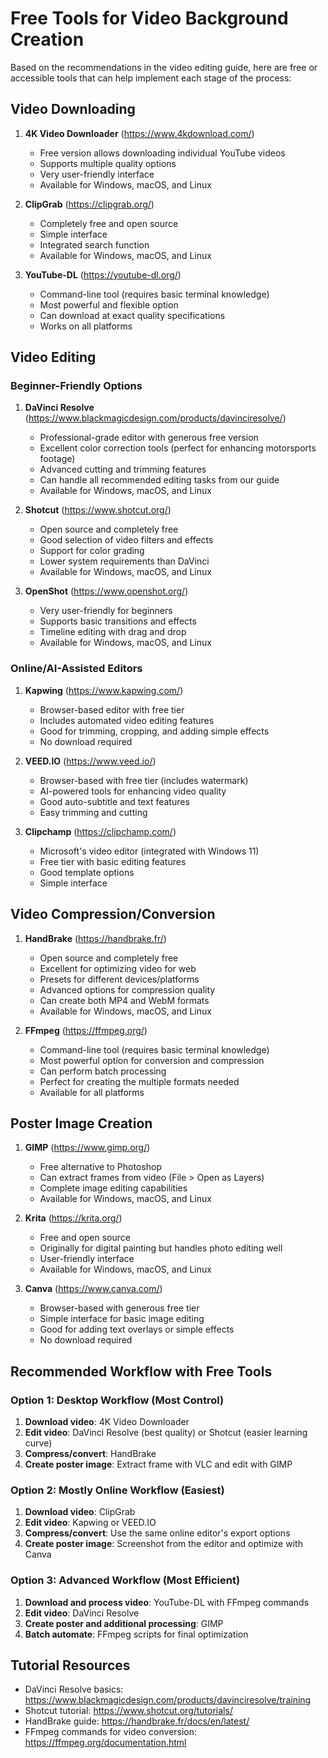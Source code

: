 # Free Tools for Video Background Creation

Based on the recommendations in the video editing guide, here are free or accessible tools that can help implement each stage of the process:

## Video Downloading

1. **4K Video Downloader** (https://www.4kdownload.com/)
   - Free version allows downloading individual YouTube videos
   - Supports multiple quality options
   - Very user-friendly interface
   - Available for Windows, macOS, and Linux

2. **ClipGrab** (https://clipgrab.org/)
   - Completely free and open source
   - Simple interface
   - Integrated search function
   - Available for Windows, macOS, and Linux

3. **YouTube-DL** (https://youtube-dl.org/)
   - Command-line tool (requires basic terminal knowledge)
   - Most powerful and flexible option
   - Can download at exact quality specifications
   - Works on all platforms

## Video Editing

### Beginner-Friendly Options

1. **DaVinci Resolve** (https://www.blackmagicdesign.com/products/davinciresolve/)
   - Professional-grade editor with generous free version
   - Excellent color correction tools (perfect for enhancing motorsports footage)
   - Advanced cutting and trimming features
   - Can handle all recommended editing tasks from our guide
   - Available for Windows, macOS, and Linux

2. **Shotcut** (https://www.shotcut.org/)
   - Open source and completely free
   - Good selection of video filters and effects
   - Support for color grading
   - Lower system requirements than DaVinci
   - Available for Windows, macOS, and Linux

3. **OpenShot** (https://www.openshot.org/)
   - Very user-friendly for beginners
   - Supports basic transitions and effects
   - Timeline editing with drag and drop
   - Available for Windows, macOS, and Linux

### Online/AI-Assisted Editors

1. **Kapwing** (https://www.kapwing.com/)
   - Browser-based editor with free tier
   - Includes automated video editing features
   - Good for trimming, cropping, and adding simple effects
   - No download required

2. **VEED.IO** (https://www.veed.io/)
   - Browser-based with free tier (includes watermark)
   - AI-powered tools for enhancing video quality
   - Good auto-subtitle and text features
   - Easy trimming and cutting

3. **Clipchamp** (https://clipchamp.com/)
   - Microsoft's video editor (integrated with Windows 11)
   - Free tier with basic editing features
   - Good template options
   - Simple interface

## Video Compression/Conversion

1. **HandBrake** (https://handbrake.fr/)
   - Open source and completely free
   - Excellent for optimizing video for web
   - Presets for different devices/platforms
   - Advanced options for compression quality
   - Can create both MP4 and WebM formats
   - Available for Windows, macOS, and Linux

2. **FFmpeg** (https://ffmpeg.org/)
   - Command-line tool (requires basic terminal knowledge)
   - Most powerful option for conversion and compression
   - Can perform batch processing
   - Perfect for creating the multiple formats needed
   - Available for all platforms

## Poster Image Creation

1. **GIMP** (https://www.gimp.org/)
   - Free alternative to Photoshop
   - Can extract frames from video (File > Open as Layers)
   - Complete image editing capabilities
   - Available for Windows, macOS, and Linux

2. **Krita** (https://krita.org/)
   - Free and open source
   - Originally for digital painting but handles photo editing well
   - User-friendly interface
   - Available for Windows, macOS, and Linux

3. **Canva** (https://www.canva.com/)
   - Browser-based with generous free tier
   - Simple interface for basic image editing
   - Good for adding text overlays or simple effects
   - No download required

## Recommended Workflow with Free Tools

### Option 1: Desktop Workflow (Most Control)

1. **Download video**: 4K Video Downloader
2. **Edit video**: DaVinci Resolve (best quality) or Shotcut (easier learning curve)
3. **Compress/convert**: HandBrake
4. **Create poster image**: Extract frame with VLC and edit with GIMP

### Option 2: Mostly Online Workflow (Easiest)

1. **Download video**: ClipGrab
2. **Edit video**: Kapwing or VEED.IO
3. **Compress/convert**: Use the same online editor's export options
4. **Create poster image**: Screenshot from the editor and optimize with Canva

### Option 3: Advanced Workflow (Most Efficient)

1. **Download and process video**: YouTube-DL with FFmpeg commands
2. **Edit video**: DaVinci Resolve
3. **Create poster and additional processing**: GIMP
4. **Batch automate**: FFmpeg scripts for final optimization

## Tutorial Resources

- DaVinci Resolve basics: https://www.blackmagicdesign.com/products/davinciresolve/training
- Shotcut tutorial: https://www.shotcut.org/tutorials/
- HandBrake guide: https://handbrake.fr/docs/en/latest/
- FFmpeg commands for video conversion: https://ffmpeg.org/documentation.html
